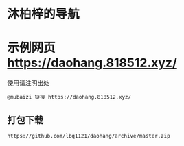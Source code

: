 # 沐柏梓的导航 

# 示例网页 https://daohang.818512.xyz/ 

使用请注明出处

```   
@mubaizi 链接 https://daohang.818512.xyz/ 
````

## 打包下载
```
https://github.com/lbq1121/daohang/archive/master.zip
```
